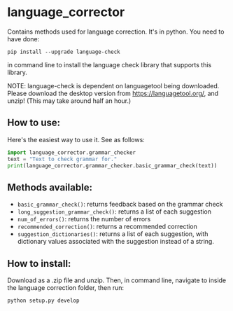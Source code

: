 # language_corrector
Contains methods used for language correction. It's in python. You need to have done:

`pip install --upgrade language-check`

in command line to install the language check library that supports this library.

NOTE: language-check is dependent on languagetool being downloaded. Please download the desktop version from https://languagetool.org/, and unzip! (This may take around half an hour.)

## How to use:
Here's the easiest way to use it. See as follows:

```python
import language_corrector.grammar_checker
text = "Text to check grammar for."
print(language_corrector.grammar_checker.basic_grammar_check(text))
```

## Methods available:
- `basic_grammar_check()`: returns feedback based on the grammar check
- `long_suggestion_grammar_check()`: returns a list of each suggestion
- `num_of_errors()`: returns the number of errors
- `recommended_correction()`: returns a recommended correction
- `suggestion_dictionaries()`: returns a list of each suggestion, with dictionary values associated with the suggestion instead of a string.

## How to install:
Download as a .zip file and unzip. Then, in command line, navigate to inside the language correction folder, then run:

`python setup.py develop`
